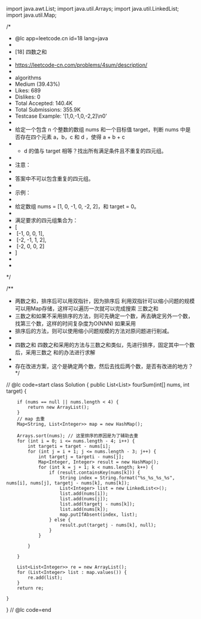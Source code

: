 import java.awt.List;
import java.util.Arrays;
import java.util.LinkedList;
import java.util.Map;

/*
 * @lc app=leetcode.cn id=18 lang=java
 *
 * [18] 四数之和
 *
 * https://leetcode-cn.com/problems/4sum/description/
 *
 * algorithms
 * Medium (39.43%)
 * Likes:    689
 * Dislikes: 0
 * Total Accepted:    140.4K
 * Total Submissions: 355.9K
 * Testcase Example:  '[1,0,-1,0,-2,2]\n0'
 *
 * 给定一个包含 n 个整数的数组 nums 和一个目标值 target，判断 nums 中是否存在四个元素 a，b，c 和 d ，使得 a + b + c
 * + d 的值与 target 相等？找出所有满足条件且不重复的四元组。
 * 
 * 注意：
 * 
 * 答案中不可以包含重复的四元组。
 * 
 * 示例：
 * 
 * 给定数组 nums = [1, 0, -1, 0, -2, 2]，和 target = 0。
 * 
 * 满足要求的四元组集合为：
 * [
 * ⁠ [-1,  0, 0, 1],
 * ⁠ [-2, -1, 1, 2],
 * ⁠ [-2,  0, 0, 2]
 * ]
 * 
 * 
 */

/**
 * 两数之和，排序后可以用双指针，因为排序后 利用双指针可以缩小问题的规模 可以用Map存储，这样可以遍历一次就可以完成搜索 三数之和
 * 三数之和如果不采用排序的方法，则可先确定一个数，再去确定另外一个数，找第三个数，这样的时间复杂度为O(N*N*N) 如果采用
 * 排序后的方法，则可以使用缩小问题规模的方法对原问题进行削减。
 * 
 * 四数之和 四数之和采用的方法与三数之和类似，先进行排序，固定其中一个数后，采用三数之 和的办法进行求解
 * 
 * 存在改进方案，这个是确定两个数，然后去找后两个数，是否有改进的地方？
 */

// @lc code=start
class Solution {
    public List<List<Integer>> fourSum(int[] nums, int target) {

        if (nums == null || nums.length < 4) {
            return new ArrayList();
        }
        // map 去重
        Map<String, List<Integer>> map = new HashMap();

        Arrays.sort(nums); // 这里排序的原因是为了辅助去重
        for (int i = 0; i <= nums.length - 4; i++) {
            int targeti = target - nums[i];
            for (int j = i + 1; j <= nums.length - 3; j++) {
                int targetj = targeti - nums[j];
                Map<Integer, Integer> result = new HashMap();
                for (int k = j + 1; k < nums.length; k++) {
                    if (result.containsKey(nums[k])) {
                        String index = String.format("%s_%s_%s_%s", nums[i], nums[j], targetj - nums[k], nums[k]);
                        List<Integer> list = new LinkedList<>();
                        list.add(nums[i]);
                        list.add(nums[j]);
                        list.add(targetj - nums[k]);
                        list.add(nums[k]);
                        map.putIfAbsent(index, list);
                    } else {
                        result.put(targetj - nums[k], null);
                    }
                }

            }

        }

        List<List<Integer>> re = new ArrayList();
        for (List<Integer> list : map.values()) {
            re.add(list);
        }
        return re;

    }
}
// @lc code=end
